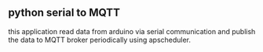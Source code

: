 ## python serial to MQTT
this application read data from arduino via serial communication and publish the data to MQTT broker periodically using apscheduler.